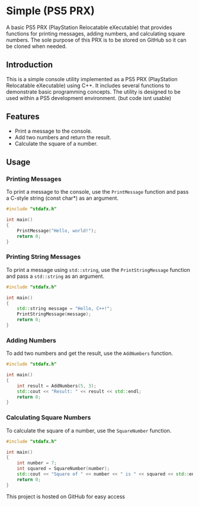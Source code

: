 # Simple (PS5 PRX)

A basic PS5 PRX (PlayStation Relocatable eXecutable) that provides functions for printing messages, adding numbers, and calculating square numbers. The sole purpose of this PRX is to be stored on GitHub so it can be cloned when needed.
## Introduction

This is a simple console utility implemented as a PS5 PRX (PlayStation Relocatable eXecutable) using C++. It includes several functions to demonstrate basic programming concepts. The utility is designed to be used within a PS5 development environment. (but code isnt usable)

## Features

- Print a message to the console.
- Add two numbers and return the result.
- Calculate the square of a number.

## Usage

### Printing Messages

To print a message to the console, use the `PrintMessage` function and pass a C-style string (const char*) as an argument.

```cpp
#include "stdafx.h"

int main()
{
    PrintMessage("Hello, world!");
    return 0;
}
```

### Printing String Messages

To print a message using `std::string`, use the `PrintStringMessage` function and pass a `std::string` as an argument.

```cpp
#include "stdafx.h"

int main()
{
    std::string message = "Hello, C++!";
    PrintStringMessage(message);
    return 0;
}
```

### Adding Numbers

To add two numbers and get the result, use the `AddNumbers` function.

```cpp
#include "stdafx.h"

int main()
{
    int result = AddNumbers(5, 3);
    std::cout << "Result: " << result << std::endl;
    return 0;
}
```

### Calculating Square Numbers

To calculate the square of a number, use the `SquareNumber` function.

```cpp
#include "stdafx.h"

int main()
{
    int number = 7;
    int squared = SquareNumber(number);
    std::cout << "Square of " << number << " is " << squared << std::endl;
    return 0;
}
```

This project is hosted on GitHub for easy access
